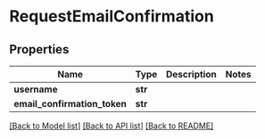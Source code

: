 # RequestEmailConfirmation

## Properties
Name | Type | Description | Notes
------------ | ------------- | ------------- | -------------
**username** | **str** |  | 
**email_confirmation_token** | **str** |  | 

[[Back to Model list]](../README.md#documentation-for-models) [[Back to API list]](../README.md#documentation-for-api-endpoints) [[Back to README]](../README.md)


